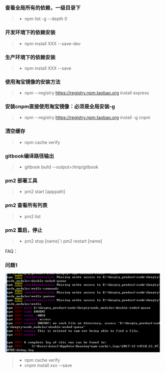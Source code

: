 ### 查看全局所有的依赖，一级目录下
> * npm list -g --depth 0

### 开发环境下的依赖安装
> * npm install XXX --save-dev

### 生产环境下的依赖安装
> * npm install XXX --save

### 使用淘宝镜像的安装方法
> * npm --registry https://registry.npm.taobao.org install express

### 安装cnpm直接使用淘宝镜像：必须是全局安装-g
> * npm --registry https://registry.npm.taobao.org install -g cnpm

### 清空缓存
> * npm cache verify

### gitbook编译路径输出
> * gitbook build --output=/tmp/gitbook

### pm2 部署工具
> * pm2 start [apppath]

### pm2 查看所有列表
> * pm2 list

### pm2 重启，停止
> * pm2 stop [name]   \   pm2 restart [name]

FAQ：
### 问题1
![](/assets/QQ图片20171214185706.png)
> * npm cache verify
> * cnpm install xxx --save






